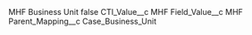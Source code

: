 <?xml version="1.0" encoding="UTF-8"?>
<CustomMetadata xmlns="http://soap.sforce.com/2006/04/metadata" xmlns:xsi="http://www.w3.org/2001/XMLSchema-instance" xmlns:xsd="http://www.w3.org/2001/XMLSchema">
    <label>MHF Business Unit</label>
    <protected>false</protected>
    <values>
        <field>CTI_Value__c</field>
        <value xsi:type="xsd:string">MHF</value>
    </values>
    <values>
        <field>Field_Value__c</field>
        <value xsi:type="xsd:string">MHF</value>
    </values>
    <values>
        <field>Parent_Mapping__c</field>
        <value xsi:type="xsd:string">Case_Business_Unit</value>
    </values>
</CustomMetadata>
